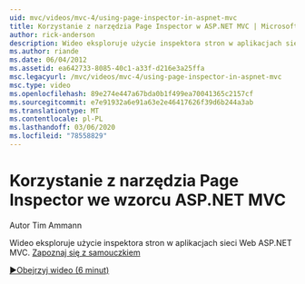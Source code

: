 ```yaml
---
uid: mvc/videos/mvc-4/using-page-inspector-in-aspnet-mvc
title: Korzystanie z narzędzia Page Inspector w ASP.NET MVC | Microsoft Docs
author: rick-anderson
description: Wideo eksploruje użycie inspektora stron w aplikacjach sieci Web ASP.NET MVC. Zapoznaj się z samouczkiem
ms.author: riande
ms.date: 06/04/2012
ms.assetid: ea642733-8085-40c1-a33f-d216e3a25ffa
msc.legacyurl: /mvc/videos/mvc-4/using-page-inspector-in-aspnet-mvc
msc.type: video
ms.openlocfilehash: 89e274e447a67bda0b1f499ea70041365c2157cf
ms.sourcegitcommit: e7e91932a6e91a63e2e46417626f39d6b244a3ab
ms.translationtype: MT
ms.contentlocale: pl-PL
ms.lasthandoff: 03/06/2020
ms.locfileid: "78558829"
---
```

# <a name="using-page-inspector-in-aspnet-mvc"></a>Korzystanie z narzędzia Page Inspector we wzorcu ASP.NET MVC

Autor Tim Ammann

Wideo eksploruje użycie inspektora stron w aplikacjach sieci Web ASP.NET MVC. [Zapoznaj się z samouczkiem](../../overview/views/using-page-inspector-in-aspnet-mvc.md)

[&#9654;Obejrzyj wideo (6 minut)](https://channel9.msdn.com/Blogs/ASP-NET-Site-Videos/using-page-inspector-in-aspnet-mvc)
